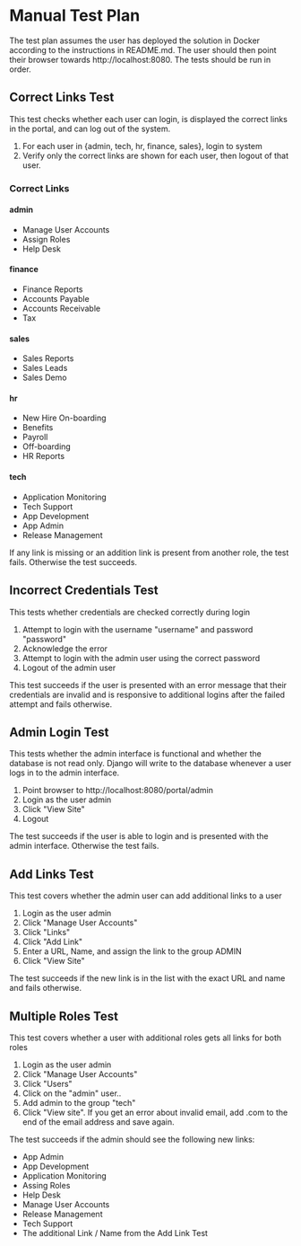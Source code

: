 # Manual Test Plan

The test plan assumes the user has deployed the solution in Docker according to the instructions in README.md. The user should then point their browser towards http://localhost:8080. The tests should be run in order.

## Correct Links Test

This test checks whether each user can login, is displayed the correct links in the portal, and can log out of the system.

1. For each user in {admin, tech, hr, finance, sales}, login to system
2. Verify only the correct links are shown for each user, then logout of that user.

### Correct Links
#### admin
- Manage User Accounts
- Assign Roles
- Help Desk

#### finance
- Finance Reports
- Accounts Payable
- Accounts Receivable
- Tax

#### sales
- Sales Reports
- Sales Leads
- Sales Demo

#### hr
- New Hire On-boarding
- Benefits
- Payroll
- Off-boarding
- HR Reports

#### tech
- Application Monitoring
- Tech Support
- App Development
- App Admin
- Release Management

If any link is missing or an addition link is present from another role, the test fails. Otherwise the test succeeds.

## Incorrect Credentials Test

This tests whether credentials are checked correctly during login

1. Attempt to login with the username "username" and password "password"
2. Acknowledge the error
3. Attempt to login with the admin user using the correct password
4. Logout of the admin user

This test succeeds if the user is presented with an error message that their credentials are invalid and is responsive to additional logins after the failed attempt and fails otherwise.

## Admin Login Test

This tests whether the admin interface is functional and whether the database is not read only. Django will write to the database whenever a user logs in to the admin interface.

1. Point browser to http://localhost:8080/portal/admin
2. Login as the user admin
3. Click "View Site"
4. Logout

The test succeeds if the user is able to login and is presented with the admin interface. Otherwise the test fails.

## Add Links Test  

This test covers whether the admin user can add additional links to a user

1. Login as the user admin
2. Click "Manage User Accounts"
3. Click "Links"
4. Click "Add Link"
5. Enter a URL, Name, and assign the link to the group ADMIN
6. Click "View Site"

The test succeeds if the new link is in the list with the exact URL and name and fails otherwise.

## Multiple Roles Test

This test covers whether a user with additional roles gets all links for both roles

1. Login as the user admin
2. Click "Manage User Accounts"
3. Click "Users"
4. Click on the "admin" user..
5. Add admin to the group "tech"
6. Click "View site". If you get an error about invalid email, add .com to the end of the email address and save again.

The test succeeds if the admin should see the following new links:

- App Admin
- App Development
- Application Monitoring
- Assing Roles
- Help Desk
- Manage User Accounts
- Release Management
- Tech Support
- The additional Link / Name from the Add Link Test